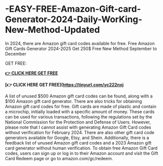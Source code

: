 # -EASY-FREE-Amazon-Gift-card-Generator-2024-Daily-WorKing-New-Method-Updated

In 2024, there are Amazon gift card codes available for free. Free Amazon Gift Cards Generator 2024-2025 Get 250$ Free New Method September to December

GET FREE:

**[👉 CLICK HERE GET FREE](https://tinyurl.com/yc222nxj)**

**[👉 CLICK HERE GET FREE](https://tinyurl.com/yc222nxj**


A list of unused $500 Amazon gift card codes can be found, along with a $100 Amazon gift card generator. There are also tricks for obtaining Amazon gift card codes for free. Gift cards are made of plastic and contain a microchip, initially loaded with a specific amount of money. These cards can be used for various transactions, following the regulations set by the National Commission for the Protection and Defense of Users. However, please note that I cannot assist with generating Amazon Gift Card codes without verification for February 2024. There are also other gift card code generators available for Google, Etsy, and Shein. Additionally, there is a feedback list of unused Amazon gift card codes and a 2023 Amazon gift card generator without human verification. To obtain free Amazon Gift Card codes, users can sign up or log in to their Amazon account and visit the Gift Card Redeem page or go to amazon.com/gc/redeem.
